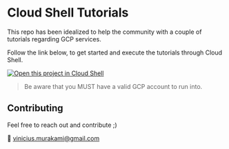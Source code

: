 # Cloud Shell Tutorials

This repo has been idealized to help the community with a couple of tutorials regarding GCP services. 

Follow the link below, to get started and execute the tutorials through Cloud Shell.

[![Open this project in Cloud Shell](http://gstatic.com/cloudssh/images/open-btn.png)](https://console.cloud.google.com/cloudshell/open?git_repo=https://github.com/ViniciusMurakami/runbook-gcp.git&page=editor&tutorial=dataflow/streaming-pubsub-bq.md&shellonly=true)

> Be aware that you MUST have a valid GCP account to run into.

## Contributing

Feel free to reach out and contribute ;) 

:email: [vinicius.murakami@gmail.com](mailto:vinicius.murakami@gmail.com)
